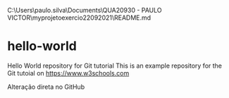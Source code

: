 C:\Users\paulo.silva\Documents\QUA20930 - PAULO VICTOR\myprojetoexercio22092021\README.md
# hello-world
Hello World repository for Git tutorial
This is an example repository for the Git tutoial on https://www.w3schools.com

Alteração direta no GitHub
